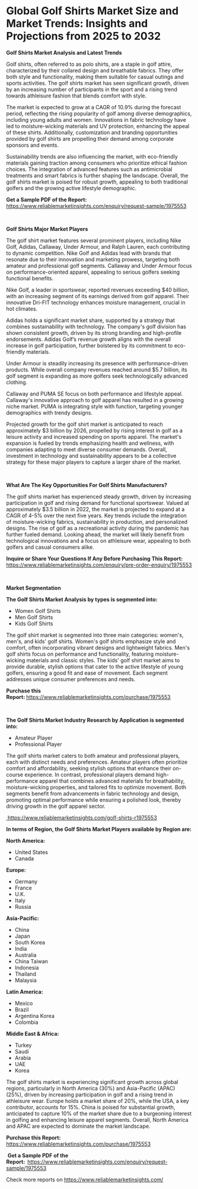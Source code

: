<p><h1>Global Golf Shirts Market Size and Market Trends: Insights and Projections from 2025 to 2032</h1></p><p><strong>Golf Shirts Market Analysis and Latest Trends</strong></p>
<p><p>Golf shirts, often referred to as polo shirts, are a staple in golf attire, characterized by their collared design and breathable fabrics. They offer both style and functionality, making them suitable for casual outings and sports activities. The golf shirts market has seen significant growth, driven by an increasing number of participants in the sport and a rising trend towards athleisure fashion that blends comfort with style.</p><p>The market is expected to grow at a CAGR of 10.9% during the forecast period, reflecting the rising popularity of golf among diverse demographics, including young adults and women. Innovations in fabric technology have led to moisture-wicking materials and UV protection, enhancing the appeal of these shirts. Additionally, customization and branding opportunities provided by golf shirts are propelling their demand among corporate sponsors and events.</p><p>Sustainability trends are also influencing the market, with eco-friendly materials gaining traction among consumers who prioritize ethical fashion choices. The integration of advanced features such as antimicrobial treatments and smart fabrics is further shaping the landscape. Overall, the golf shirts market is poised for robust growth, appealing to both traditional golfers and the growing active lifestyle demographic.</p></p>
<p><strong>Get a Sample PDF of the Report:&nbsp;</strong> <a href="https://www.reliablemarketinsights.com/enquiry/request-sample/1975553?utm_campaign=2232&utm_medium=2&utm_source=Github&utm_content=ia&utm_term=05042025&utm_id=golf-shirts">https://www.reliablemarketinsights.com/enquiry/request-sample/1975553</a></p>
<p>&nbsp;</p>
<p><strong>Golf Shirts Major Market Players</strong></p>
<p><p>The golf shirt market features several prominent players, including Nike Golf, Adidas, Callaway, Under Armour, and Ralph Lauren, each contributing to dynamic competition. Nike Golf and Adidas lead with brands that resonate due to their innovation and marketing prowess, targeting both amateur and professional golf segments. Callaway and Under Armour focus on performance-oriented apparel, appealing to serious golfers seeking functional benefits.</p><p>Nike Golf, a leader in sportswear, reported revenues exceeding $40 billion, with an increasing segment of its earnings derived from golf apparel. Their innovative Dri-FIT technology enhances moisture management, crucial in hot climates.</p><p>Adidas holds a significant market share, supported by a strategy that combines sustainability with technology. The company's golf division has shown consistent growth, driven by its strong branding and high-profile endorsements. Adidas Golf’s revenue growth aligns with the overall increase in golf participation, further bolstered by its commitment to eco-friendly materials.</p><p>Under Armour is steadily increasing its presence with performance-driven products. While overall company revenues reached around $5.7 billion, its golf segment is expanding as more golfers seek technologically advanced clothing.</p><p>Callaway and PUMA SE focus on both performance and lifestyle appeal. Callaway's innovative approach to golf apparel has resulted in a growing niche market. PUMA is integrating style with function, targeting younger demographics with trendy designs.</p><p>Projected growth for the golf shirt market is anticipated to reach approximately $3 billion by 2026, propelled by rising interest in golf as a leisure activity and increased spending on sports apparel. The market's expansion is fueled by trends emphasizing health and wellness, with companies adapting to meet diverse consumer demands. Overall, investment in technology and sustainability appears to be a collective strategy for these major players to capture a larger share of the market.</p></p>
<p>&nbsp;</p>
<p><strong>What Are The Key Opportunities For Golf Shirts Manufacturers?</strong></p>
<p><p>The golf shirts market has experienced steady growth, driven by increasing participation in golf and rising demand for functional sportswear. Valued at approximately $3.5 billion in 2022, the market is projected to expand at a CAGR of 4-5% over the next five years. Key trends include the integration of moisture-wicking fabrics, sustainability in production, and personalized designs. The rise of golf as a recreational activity during the pandemic has further fueled demand. Looking ahead, the market will likely benefit from technological innovations and a focus on athleisure wear, appealing to both golfers and casual consumers alike.</p></p>
<p><strong>Inquire or Share Your Questions If Any Before Purchasing This Report:</strong> <a href="https://www.reliablemarketinsights.com/enquiry/pre-order-enquiry/1975553?utm_campaign=2232&utm_medium=2&utm_source=Github&utm_content=ia&utm_term=05042025&utm_id=golf-shirts">https://www.reliablemarketinsights.com/enquiry/pre-order-enquiry/1975553</a></p>
<p>&nbsp;</p>
<p><strong>Market Segmentation</strong></p>
<p><strong>The Golf Shirts Market Analysis by types is segmented into:</strong></p>
<p><ul><li>Women Golf Shirts</li><li>Men Golf Shirts</li><li>Kids Golf Shirts</li></ul></p>
<p><p>The golf shirt market is segmented into three main categories: women's, men's, and kids' golf shirts. Women's golf shirts emphasize style and comfort, often incorporating vibrant designs and lightweight fabrics. Men's golf shirts focus on performance and functionality, featuring moisture-wicking materials and classic styles. The kids' golf shirt market aims to provide durable, stylish options that cater to the active lifestyle of young golfers, ensuring a good fit and ease of movement. Each segment addresses unique consumer preferences and needs.</p></p>
<p><strong>Purchase this Report:&nbsp;</strong><a href="https://www.reliablemarketinsights.com/purchase/1975553?utm_campaign=2232&utm_medium=2&utm_source=Github&utm_content=ia&utm_term=05042025&utm_id=golf-shirts">https://www.reliablemarketinsights.com/purchase/1975553</a></p>
<p>&nbsp;</p>
<p><strong>The Golf Shirts Market Industry Research by Application is segmented into:</strong></p>
<p><ul><li>Amateur Player</li><li>Professional Player</li></ul></p>
<p><p>The golf shirts market caters to both amateur and professional players, each with distinct needs and preferences. Amateur players often prioritize comfort and affordability, seeking stylish options that enhance their on-course experience. In contrast, professional players demand high-performance apparel that combines advanced materials for breathability, moisture-wicking properties, and tailored fits to optimize movement. Both segments benefit from advancements in fabric technology and design, promoting optimal performance while ensuring a polished look, thereby driving growth in the golf apparel sector.</p></p>
<p><a href="https://www.reliablemarketinsights.com/golf-shirts-r1975553?utm_campaign=2232&utm_medium=2&utm_source=Github&utm_content=ia&utm_term=05042025&utm_id=golf-shirts">&nbsp;https://www.reliablemarketinsights.com/golf-shirts-r1975553</a></p>
<p><strong>In terms of Region, the Golf Shirts Market Players available by Region are:</strong></p>
<p>
    <p> <strong> North America: </strong>
        <ul>
            <li>United States</li>
            <li>Canada</li>
        </ul>
        </p> 
    <p> <strong> Europe: </strong>
        <ul>
            <li>Germany</li>
            <li>France</li>
            <li>U.K.</li>
            <li>Italy</li>
            <li>Russia</li>
        </ul>
        </p> 
    <p> <strong> Asia-Pacific: </strong>
        <ul>
            <li>China</li>
            <li>Japan</li>
            <li>South Korea</li>
            <li>India</li>
            <li>Australia</li>
            <li>China Taiwan</li>
            <li>Indonesia</li>
            <li>Thailand</li>
            <li>Malaysia</li>
        </ul>
        </p> 
    <p> <strong> Latin America: </strong>
        <ul>
            <li>Mexico</li>
            <li>Brazil</li>
            <li>Argentina Korea</li>
            <li>Colombia</li>
        </ul>
        </p> 
    <p> <strong> Middle East & Africa: </strong>
        <ul>
            <li>Turkey</li>
            <li>Saudi</li>
            <li>Arabia</li>
            <li>UAE</li>
            <li>Korea</li>
        </ul>
    </p>
    </p>
<p><p>The golf shirts market is experiencing significant growth across global regions, particularly in North America (30%) and Asia-Pacific (APAC) (25%), driven by increasing participation in golf and a rising trend in athleisure wear. Europe holds a market share of 20%, while the USA, a key contributor, accounts for 15%. China is poised for substantial growth, anticipated to capture 10% of the market share due to a burgeoning interest in golfing and enhancing leisure apparel segments. Overall, North America and APAC are expected to dominate the market landscape.</p></p>
<p><strong>Purchase this Report: </strong><a href="https://www.reliablemarketinsights.com/purchase/1975553?utm_campaign=2232&utm_medium=2&utm_source=Github&utm_content=ia&utm_term=05042025&utm_id=golf-shirts">https://www.reliablemarketinsights.com/purchase/1975553</a></p>
<p>&nbsp;<strong>Get a Sample PDF of the Report:&nbsp;&nbsp;</strong><a href="https://www.reliablemarketinsights.com/enquiry/request-sample/1975553?utm_campaign=2232&utm_medium=2&utm_source=Github&utm_content=ia&utm_term=05042025&utm_id=golf-shirts">https://www.reliablemarketinsights.com/enquiry/request-sample/1975553</a></p>
<p><strong></strong></p>
<p>Check more reports on <a href="https://www.reliablemarketinsights.com/?utm_campaign=2232&utm_medium=2&utm_source=Github&utm_content=ia&utm_term=05042025&utm_id=golf-shirts">https://www.reliablemarketinsights.com/</a></p>